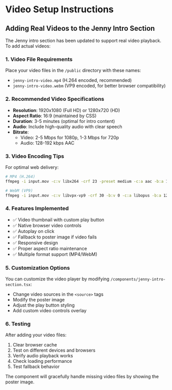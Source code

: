# Video Setup Instructions

## Adding Real Videos to the Jenny Intro Section

The Jenny intro section has been updated to support real video playback. To add actual videos:

### 1. Video File Requirements

Place your video files in the `/public` directory with these names:
- `jenny-intro-video.mp4` (H.264 encoded, recommended)
- `jenny-intro-video.webm` (VP9 encoded, for better browser compatibility)

### 2. Recommended Video Specifications

- **Resolution**: 1920x1080 (Full HD) or 1280x720 (HD)
- **Aspect Ratio**: 16:9 (maintained by CSS)
- **Duration**: 3-5 minutes (optimal for intro content)
- **Audio**: Include high-quality audio with clear speech
- **Bitrate**: 
  - Video: 2-5 Mbps for 1080p, 1-3 Mbps for 720p
  - Audio: 128-192 kbps AAC

### 3. Video Encoding Tips

For optimal web delivery:
```bash
# MP4 (H.264)
ffmpeg -i input.mov -c:v libx264 -crf 23 -preset medium -c:a aac -b:a 128k jenny-intro-video.mp4

# WebM (VP9)
ffmpeg -i input.mov -c:v libvpx-vp9 -crf 30 -b:v 0 -c:a libopus -b:a 128k jenny-intro-video.webm
```

### 4. Features Implemented

- ✅ Video thumbnail with custom play button
- ✅ Native browser video controls
- ✅ Autoplay on click
- ✅ Fallback to poster image if video fails
- ✅ Responsive design
- ✅ Proper aspect ratio maintenance
- ✅ Multiple format support (MP4/WebM)

### 5. Customization Options

You can customize the video player by modifying `/components/jenny-intro-section.tsx`:

- Change video sources in the `<source>` tags
- Modify the poster image
- Adjust the play button styling
- Add custom video controls overlay

### 6. Testing

After adding your video files:
1. Clear browser cache
2. Test on different devices and browsers
3. Verify audio playback works
4. Check loading performance
5. Test fallback behavior

The component will gracefully handle missing video files by showing the poster image.